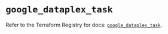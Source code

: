 # `google_dataplex_task`

Refer to the Terraform Registry for docs: [`google_dataplex_task`](https://registry.terraform.io/providers/hashicorp/google/6.38.0/docs/resources/dataplex_task).
